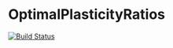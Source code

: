# OptimalPlasticityRatios

[![Build Status](https://ci.appveyor.com/api/projects/status/github/Dhruva2/OptimalPlasticityRatios.jl?svg=true)](https://ci.appveyor.com/project/Dhruva2/OptimalPlasticityRatios-jl)
